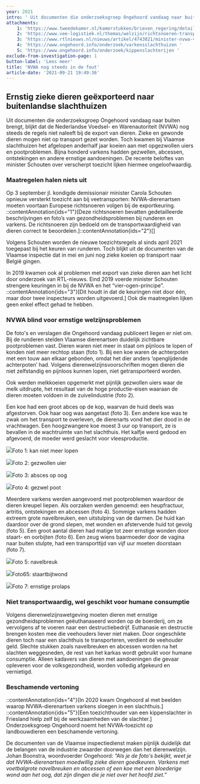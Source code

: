 ```yaml
---
year: 2021
intro: ' Uit documenten die onderzoeksgroep Ongehoord vandaag naar buiten brengt, blijkt dat de Nederlandse Voedsel- en warenautoriteit (NVWA), nog steeds zieke en gewonde dieren goedkeurt voor export. Het afgelopen jaar werden meerdere dieren met ernstige aandoenigen naar Vlaamse slachthuizen getransporteerd.'
attachments:
    1: 'https://www.tweedekamer.nl/kamerstukken/brieven_regering/detail?id=2021Z14966&amp;did=2021D32009    '
    2: 'https://www.vee-logistiek.nl/themas/welzijn/richtsnoeren-transportwaardigheid  '
    3: 'https://www.rtlnieuws.nl/nieuws/artikel/4743021/minister-nvwa-varkens-controle '
    4: 'https://www.ongehoord.info/onderzoek/varkensslachthuizen '
    5: 'https://www.ongehoord.info/onderzoek/kippenslachterijen '
exclude-from-investigation-page: 1
button-label: 'Lees meer'
title: 'NVWA nog steeds in de fout'
article-date: '2021-09-21 19:49:36'
---
```


Ernstig zieke dieren geëxporteerd naar buitenlandse slachthuizen
----------------------------------------------------------------

Uit documenten die onderzoeksgroep Ongehoord vandaag naar buiten brengt, blijkt dat de Nederlandse Voedsel- en Warenautoriteit (NVWA) nog steeds de regels niet naleeft bij de export van dieren. Zieke en gewonde dieren mogen niet op transport gezet worden. Toch kwamen bij Vlaamse slachthuizen het afgelopen anderhalf jaar koeien aan met opgezwollen uiers en pootproblemen. Bijna honderd varkens hadden gezwellen, abcessen, ontstekingen en andere ernstige aandoeningen. De recente beloftes van minister Schouten over verscherpt toezicht lijken hiermee ongeloofwaardig.

### Maatregelen halen niets uit

Op 3 september jl. kondigde demissionair minister Carola Schouten opnieuw versterkt toezicht aan bij veetransporten: NVWA-dierenartsen moeten voortaan Europese richtsnoeren volgen bij de exportkeuring. ::contentAnnotation{ids="1"}[Deze richtsnoeren bevatten gedetailleerde beschrijvingen en foto’s van gezondheidsproblemen bij runderen en varkens. De richtsnoeren zijn bedoeld om de transportwaardigheid van dieren correct te beoordelen.]::contentAnnotation{ids="2"}[]

Volgens Schouten worden de nieuwe toezichtsregels al sinds april 2021 toegepast bij het keuren van runderen. Toch blijkt uit de documenten van de Vlaamse inspectie dat in mei en juni nog zieke koeien op transport naar België gingen.

In 2019 kwamen ook al problemen met export van zieke dieren aan het licht door onderzoek van RTL-nieuws. Eind 2019 voerde minister Schouten strengere keuringen in bij de NVWA en het “vier-ogen-principe”. ::contentAnnotation{ids="3"}[Dit houdt in dat de keuringen niet door één, maar door twee inspecteurs worden uitgevoerd.] Ook die maatregelen lijken geen enkel effect gehad te hebben.

### NVWA blind voor ernstige welzijnsproblemen

De foto's en verslagen die Ongehoord vandaag publiceert liegen er niet om. Bij de runderen stelden Vlaamse dierenartsen duidelijk zichtbare pootproblemen vast. Dieren waren niet meer in staat om pijnloos te lopen of konden niet meer rechtop staan (foto 1). Bij een koe waren de achterpoten met een touw aan elkaar gebonden, omdat het dier anders ‘openglijdende achterpoten’ had. Volgens dierenwelzijnsvoorschriften mogen dieren die niet zelfstandig en pijnloos kunnen lopen, niet getransporteerd worden.

Ook werden melkkoeien opgemerkt met pijnlijk gezwollen uiers waar de melk uitdrupte, het resultaat van de hoge productie-eisen waaraan de dieren moeten voldoen in de zuivelindustrie (foto 2).

Een koe had een groot abces op de kop, waarvan de huid deels was afgestorven. Ook haar oog was aangetast (foto 3). Een andere koe was te zwak om het transport te overleven, de dierenarts vond het dier dood in de vrachtwagen. Een hoogzwangere koe moest 3 uur op transport, ze is bevallen in de wachtruimte van het slachthuis. Het kalfje werd gedood en afgevoerd, de moeder werd geslacht voor vleesproductie.

![](https://rest.ongehoord.info/wp-content/uploads/2021/09/Foto-1-kan-niet-rechtop-2.jpg)Foto 1: kan niet meer lopen

![](https://rest.ongehoord.info/wp-content/uploads/2021/09/Foto-2-gezwollen-uier-2.jpg)Foto 2: gezwollen uier

![](https://rest.ongehoord.info/wp-content/uploads/2021/09/Foto-3-abces-kop-oog-2.jpg)Foto 3: absces op oog

![](https://rest.ongehoord.info/wp-content/uploads/2021/09/Foto-4-gezwel-poot-1.jpg)Foto 4: gezwel poot 



Meerdere varkens werden aangevoerd met pootproblemen waardoor de dieren kreupel liepen. Als oorzaken werden genoemd: een heupfractuur, artritis, ontstekingen en abcessen (foto 4). Sommige varkens hadden extreem grote navelbreuken, een uitstulping van de darmen. De huid kan daardoor over de grond slepen, met wonden en afstervende huid tot gevolg (foto 5). Een groot aantal dieren had matige tot zeer ernstige wonden door staart- en oorbijten (foto 6). Een zeug wiens baarmoeder door de vagina naar buiten stulpte, had een transporttijd van vijf uur moeten doorstaan (foto 7).

![](https://rest.ongehoord.info/wp-content/uploads/2021/09/Foto-5-navelbreuk-1-859x1024.jpg)Foto 5: navelbreuk

![](https://rest.ongehoord.info/wp-content/uploads/2021/09/Foto-6-staartbijtwonde-1.jpg)Foto65: staartbijtwond

![](https://rest.ongehoord.info/wp-content/uploads/2021/09/Foto-7-ernstige-prolaps-1-860x1024.jpg)Foto 7: ernstige prolaps



### Niet transportwaardig, wel geschikt voor humane consumptie

Volgens dierenwelzijnswetgeving moeten dieren met ernstige gezondheidsproblemen geëuthanaseerd worden op de boerderij, om ze vervolgens af te voeren naar een destructiebedrijf. Euthanasie en destructie brengen kosten mee die veehouders liever niet maken. Door ongeschikte dieren toch naar een slachthuis te transporteren, verdient de veehouder geld. Slechte stukken zoals navelbreuken en abcessen worden na het slachten weggesneden, de rest van het karkas wordt gebruikt voor humane consumptie. Alleen kadavers van dieren met aandoeningen die gevaar opleveren voor de volksgezondheid, worden volledig afgekeurd en vernietigd.

### Beschamende vertoning

::contentAnnotation{ids="4"}[In 2020 kwam Ongehoord al met beelden waarop NVWA-dierenartsen varkens sloegen in een slachthuis.] ::contentAnnotation{ids="5"}[Een toezichthouder van een kippenslachter in Friesland hielp zelf bij de werkzaamheden van de slachter.] Onderzoeksgroep Ongehoord noemt het NVWA-toezicht op landbouwdieren een beschamende vertoning.

De documenten van de Vlaamse inspectiedienst maken pijnlijk duidelijk dat de belangen van de industrie zwaarder doorwegen dan het dierenwelzijn. Johan Boonstra, woordvoerder Ongehoord: *“Als je de foto's bekijkt, weet je dat NVWA-dierenartsen moedwillig zieke dieren goedkeuren. Varkens met voetbalgrote navelbreuken en abcessen of een koe met een bloederige wond aan het oog, dat zijn dingen die je niet over het hoofd ziet.”*
